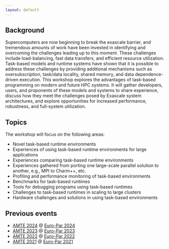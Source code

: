 ```yaml
---
layout: default
---
```

<!-- Debug information -->
<!-- <p>Current page year: {{ site.current_year }}</p>
<p>Available years: {{ site.data.years | map: "year" | join: ", " }}</p> -->
<!-- <p>Data structure: {{ site.data.years | jsonify }}</p> -->
<!-- <p>Data structure: {{ site.data.years["2025"] | jsonify }}</p> -->
<!-- <p>Data structure: {{ site.data.years[site.current_year] | jsonify }}</p> -->

<!-- <script>
  window.location.href = "/years/{{ site.current_year }}";
</script>

<h1>AMTE Workshop Series</h1>
<p>Redirecting to the current workshop...</p>
<p><a href="/years/{{ site.current_year }}">Click here if not redirected automatically</a></p> -->

<!-- ## Past Workshops
{% for year in site.data.years reversed %}
  {% if year.path contains "index.md" %}
    <a href="{{ year.url }}">{{ site.data.years[year.year].config.acronym }}</a><br>
  {% endif %}
{% endfor %} -->

## Background
Supercomputers are now beginning to break the exascale barrier, and tremendous amounts of work have been invested in identifying and overcoming the challenges leading up to this moment. These challenges include load-balancing, fast data transfers, and efficient resource utilization. Task-based models and runtime systems have shown that it is possible to address these challenges by providing additional mechanisms such as oversubscription, task/data locality, shared memory, and data dependence-driven execution.
This workshop explores the advantages of task-based programming on modern and future HPC systems. It will gather developers, users, and proponents of these models and systems to share experience, discuss how they meet the challenges posed by Exascale system architectures, and explore opportunities for increased performance, robustness, and full-system utilization.

## Topics
The workshop will focus on the following areas:

* Novel task-based runtime environments
* Experiences of using task-based runtime environments for large applications
* Experiences comparing task-based runtime environments
* Experiences gathered from porting one large-scale parallel solution to another, e.g., MPI to Charm++, etc.
* Profiling and performance monitoring of task-based environments
* Benchmarks for task-based runtimes
* Tools for debugging programs using task-based runtimes
* Challenges to task-based runtimes in scaling to large clusters
* Hardware challenges and solutions in using task-based environments


## Previous events

* [AMTE 2024](https://amte2024.github.io/) @ [Euro-Par 2024](https://2024.euro-par.org/)
* [AMTE 2023](https://amte2023.stellar-group.org/) @ [Euro-Par 2023](https://2023.euro-par.org/)
* [AMTE 2022](https://amte2022.stellar-group.org/) @ [Euro-Par 2022](https://2022.euro-par.org/)
* [AMTE 2021](https://amte2021.stellar-group.org/) @ [Euro-Par 2021](https://2021.euro-par.org/)
